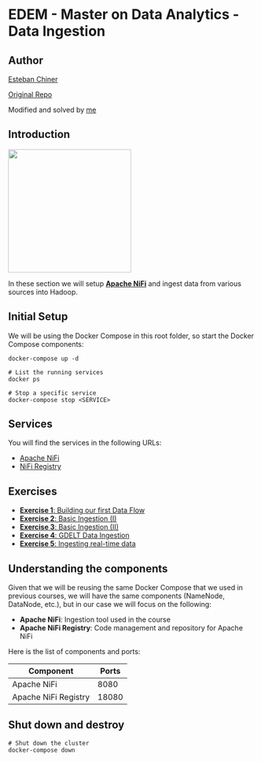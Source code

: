 # EDEM - Master on Data Analytics - Data Ingestion

## Author

[Esteban Chiner](https://github.com/echiner)

[Original Repo](https://github.com/echiner/edem-mda-data-ingestion)

Modified and solved by [me](https://github.com/viasmo1)

## Introduction

<img width="250" src="https://nifi.apache.org/assets/images/apache-nifi-logo.svg">

In these section we will setup **[Apache NiFi](https://nifi.apache.org/)** and ingest data from various sources into Hadoop.

## Initial Setup

We will be using the Docker Compose in this root folder, so start the Docker Compose components:

```shell
docker-compose up -d
```

```shell
# List the running services
docker ps

# Stop a specific service
docker-compose stop <SERVICE>
```

## Services

You will find the services in the following URLs:

* [Apache NiFi](http://localhost:8080/nifi)
* [NiFi Registry](http://localhost:18080/nifi-registry)

## Exercises

* [**Exercise 1**: Building our first Data Flow](Exercises/Exercise1)
* [**Exercise 2**: Basic Ingestion (I)](Exercises/Exercise2)
* [**Exercise 3**: Basic Ingestion (II)](Exercises/Exercise3)
* [**Exercise 4**: GDELT Data Ingestion ](Exercises/Exercise4)
* [**Exercise 5**: Ingesting real-time data](Exercises/Exercise5)

## Understanding the components

Given that we will be reusing the same Docker Compose that we used in previous courses, we will have the same components (NameNode, DataNode, etc.), but in our case we will focus on the following:

* **Apache NiFi**: Ingestion tool used in the course
* **Apache NiFi Registry**: Code management and repository for Apache NiFi

Here is the list of components and ports:

| Component  | Ports |
| ------------- | ------------- |
| Apache NiFi  | 8080  |
| Apache NiFi Registry  | 18080  |

## Shut down and destroy

```
# Shut down the cluster
docker-compose down
```